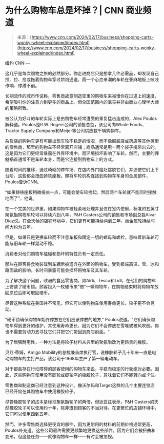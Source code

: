 <!--yml

category: 未分类

日期：2024-05-27 15:01:06

-->

# 为什么购物车总是坏掉？| CNN 商业频道

> 来源：[https://www.cnn.com/2024/02/17/business/shopping-carts-wonky-wheel-explained/index.html](https://www.cnn.com/2024/02/17/business/shopping-carts-wonky-wheel-explained/index.html)

纽约 CNN —

这几乎是每次购物之旅的必然部分。你走进商店只是想拿几件必需品，却发现自己推、拉、抬或拖着购物车穿过烘焙通道，而一个心血来潮的车轮在亚麻地板上吱吱作响、停滞不前。

长期流传的城市传说称，零售商故意制造笨重的购物车来减慢你在过道上的速度，希望吸引你的注意力到更多的商品上。但全国范围内的沮丧并非由商业心理学大师的策略所致。

被公认为好斗的车轮实际上是由购物车经常遭受的重复猛击造成的，Alex Poulos解释道。Poulos是R.W. Rogers公司的销售总监，该公司向Whole Foods、Tractor Supply Company和Meijer等公司供应数千辆购物车。

杂货店的购物车更有可能出现车轮不稳定的情况，而不像服装店或药店等其他类型的零售商，那里的购物车不经常离开店铺；商品通常是用一两个袋子携带出去的。这是因为它们更经常暴露在外界环境中，而环境损坏影响了车轮。然而，主要的罪魁祸首通常不是车轮本身，而是它连接到购物车上的方式。

随着时间的推移，通过崎岖的停车场、在店内外门槛处摆脱它们、并迫使它们上下台阶，这些都会扭曲铸铁座板，即将车轮机构连接到购物车车身的金属部件，Poulos告诉CNN。

“如果铸铁座板稍微扭曲一点，可能会使车轮抬起，然后两个车轮就不能同时接触地面了”，他说。

在一个完美的世界里，如果购物车被轻柔地处理并且仅在室内使用，标准的五英寸聚氨酯购物车轮可以持续六到八年，P&H Casters公司的销售和市场副总裁Alvar Diaz说。在全天候的店铺环境中，它们更有可能持续两到三年，而金属轮持续时间大约为五年。

但是，如果只是更换车轮而不注意车板和固定一切的螺母和螺栓，意味着新车轮可能与旧车轮一样晃动不稳。

消费者对他们购物车磕碰和损坏的特性负有一定责任。

那些在顾客将食物装载到车辆后被遗弃在外面的购物车，受到极端高温、雪、冰和路面盐的影响。长时间暴露可能会损坏购物车及其车轮。

为了解决这个问题，欧洲的食品零售商，如Aldi、Tesco和Lidl，在他们的购物车上安装了硬币锁。顾客投入一枚硬币来"借"一辆购物车，在购物结束时将购物车放回原位后即可取回硬币。

尽管这种系统在美国并不常见，但它可以使购物车使用寿命更长，轮子更不会晃动。

"硬币锁确保购物车始终停放在它们应该停放的地方," Poulos说道。"它们确保购物车得到更好的维护，其使用寿命更长，因为它们不会停放在雪堆或被风吹倒。你也不需要劳动力去寻找它们并把它们带回到商店前面。"

为了增强耐用性，一种方法是将轮子材料从典型的聚氨酯改为更昂贵的橡胶。

贝丝·蒂姆，Amigo Mobility的总裁兼首席执行官，说橡胶轮子几十年来一直是电动购物车的主打产品，该公司于1968年生产了第一辆电动车。

对于那些存在行动障碍的顾客使用的购物车来说，平稳而稳定的行驶绝对必要。因此，这些购物车使用没有脚轮或脚轮座的橡胶轮子，意味着它们不能转向或卡住。

零售商和制造商已经注意到这种设计。像沃尔玛和Target这样的几个主要连锁店已经开始在其购物车中使用橡胶轮子。

尽管橡胶轮子的成本是标准聚氨酯轮子的两倍，但迪亚兹表示，P&H Casters的天然橡胶轮子可以使用约十年，除非遭到顾客的不当对待。在更繁忙的店铺环境中，它们可以使用四到五年。

然而，许多零售商选择更便宜的部件，因为更耐用的材料的前期价格通常更高，Poulos补充道。这些公司最终需要更频繁地更换这些部件，因为它们会被扭曲和变形，但这些任务——就像购物车一样——有时会被忽视。
